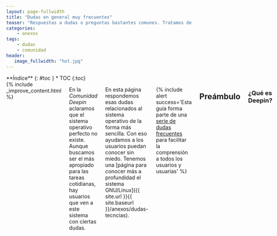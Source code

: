 ```yaml
---
layout: page-fullwidth
title: "Dudas en general muy frecuentes"
teaser: "Respuestas a dudas o preguntas bastantes comunes. Tratamos de hacer lo más breve posible y comentar lo más importante..."
categories:
    - anexos
tags:
    - dudas
    - comunidad
header:
   image_fullwidth: "hot.jpg"
---
```

<div class="row">
<div class="medium-4 medium-push-8 columns" markdown="1">
<div class="panel radius" markdown="1">
**Índice**
{: #toc }
*  TOC
{:toc}
</div>
</div><!-- /.medium-4.columns -->

<div class="medium-8 medium-pull-4 columns" markdown="1">
{% include _improve_content.html %}

En la *Comunidad Deepin* aclaramos que el sistema operativo  perfecto no existe. Aunque buscamos ser el más apropiado para las tareas cotidianas, hay usuarios que ven a este sistema con ciertas dudas.

En esta página respondemos esas dudas relacionados al sistema operativo de la forma más sencilla. Con eso ayudamos a los usuarios puedan conocer sin miedo. Tenemos una [página para conocer más a profundidad el sistema GNU/Linux]({{ site.url }}{{ site.baseurl }}/anexos/dudas-tecncias).

{% include alert success='Esta guía forma parte de una <a href="/dudas">serie de dudas frecuentes</a> para facilitar la comprensión a todos los usuarios y usuarias' %}

## Preámbulo
### ¿Qué es Deepin?
Deepin (pronunciado al español como "dipin") es un nombre relacionado con "profundidad". Es un sistema operativo desarrollado con tecnología Linux para que puedas usar en el escritorio con la elegancia, facilidad y familiaridad que se caracteriza.

<small markdown="1">[Ir al índice](#toc)</small>
{: .text-right }

### ¿Qué ofrece Deepin?
Ser elegante y productivo para los usuarios domésticos, [académicos y desarrolladores]({{ site.url }}{{ site.baseurl }}/anexos/appsprofesion/).

Tenemos un [catálogo de aplicaciones]({{ site.url }}{{ site.baseurl }}/apps/) para varias tareas, un centro de control unificado, posibilidad de personalizar y mejoras constantes para que disfrutes desde su instalación.

<small markdown="1">[Ir al índice](#toc)</small>
{: .text-right }

### ¿Quién desarrolla Deepin?
La empresa Wuhan Deepin Technology, fundada en 2011. Está ubicada en Wuhan, China.

<div class="flex-video">
        <iframe width="1280" height="720" src="//www.youtube.com/embed/WYqsmZU6i0M" frameborder="0" allowfullscreen></iframe>
</div>

Fuente: [Deepin.org](https://web.archive.org/web/20170703084027/https://www.deepin.org/en/aboutus/)

<small markdown="1">[Ir al índice](#toc)</small>
{: .text-right }

### ¿Quién finanza Deepin?

Deepin es financiada por la misma empresa en convenio con otras empresas de China y el mundo.

Fuente: [Diolinux](https://web.archive.org/web/20170820073830/http://www.diolinux.com.br/2017/06/entrevistamos-hualet-wang-linux-deepin.html)

<small markdown="1">[Ir al índice](#toc)</small>
{: .text-right }

### ¿Cómo avanza Deepin?
Deepin usa el lema "We are Change" para representar que hacemos el cambio.

Tenemos medios social para que cualquier usuario(a) pueda comunicar y estar al tanto con los <a href="{{ site.url }}{{ site.baseurl }}/novedades">avances</a>. No olvides que los desarrolladores también son humanos y tienen momentos de esparcimiento.

<small markdown="1">[Ir al índice](#toc)</small>
{: .text-right }

### ¿Puedo distribuir el software de Deepin? ¿Puedo modificarlo?
Sí, tanto el sistema operativo como las aplicaciones originales están mayormente licenciados bajo GPL. Visita [la página Código fuente]({{ site.url }}{{ site.baseurl }}/source/).

Sin embargo, no ***aplica para aplicaciones de terceros y marcas registradas***. Lo explicamos mejor en [la página de dudas sobre Software libre]({{ site.url }}{{ site.baseurl }}/anexos/dudas-softlibre/).

<small markdown="1">[Ir al índice](#toc)</small>
{: .text-right }

## Antes y durante la instalación
### ¿Cuáles son los requisitos de Deepin?
Acorde a la [página de Instalación]({{ site.url }}{{ site.baseurl }}/instalacion), el equipo debe tener más de 2 GB de RAM, 10 GB de espacio libre y una arquitectura de 64 bits. La versión de 32 bits estuvo disponible hasta 15.3.

<small markdown="1">[Ir al índice](#toc)</small>
{: .text-right }

### ¿Debo leer el manual de usuario para Deepin?
Poco. Tanto así, que [las aplicaciones originales](https://www.deepin.org/en/original/) buscan simplificar la experiencia.

Cada aplicación de Deepin tiene un manual que se accede al pulsar la tecla F1 o el menú correspondiente. En la versión 15.4, el manual está inglés.

<small markdown="1">[Ir al índice](#toc)</small>
{: .text-right }

### ¿Cómo consigo una copia de Deepin?
Visita [la página de descargas]({{ site.url }}{{ site.baseurl }}/download).

<small markdown="1">[Ir al índice](#toc)</small>
{: .text-right }

### ¿Es necesario conseguir la clave para desbloquear Deepin?
No, porque es en esencia [software libre]({{ site.url }}{{ site.baseurl }}/anexos/dudas-softlibre).

<small markdown="1">[Ir al índice](#toc)</small>
{: .text-right }

### ¿Puedo tener Deepin y Windows en mi PC?
Sí, siempre que tu PC lo permita. Revisa [algunas recomendaciones]({{ site.url }}/manual/dual-boot/).

<small markdown="1">[Ir al índice](#toc)</small>
{: .text-right }

### ¿Deepin tiene códecs para música y vídeo integrados?
Sí en Deepin Video y Deepin Music. No hace falta instalar códecs para ver o escuchar multimedia. Si no te resulta, prueba [VLC]({{ site.url }}{{ site.baseurl }}/apps/vlc).

<small markdown="1">[Ir al índice](#toc)</small>
{: .text-right }

## Después de la instalación
### ¿Dónde busco las aplicaciones?
Además del escritorio, tienes un [panel]({{ site.url }}{{ site.baseurl }}/manual/panel) para anclar las aplicaciones que más usas. El resto de las aplicaciones lo encontrarás en el icono "Mostrar aplicaciones".

Si te parece poco personalizar el panel, puedes instalar Cairo Dock.

### ¿Como configurar a mi equipo de bajos recursos?
Esa pregunta es común en equipos con poca memoria RAM y un procesador de bajo consumo (como un Intel Celeron).

Desde el [Centro de control]({{ site.url }}{{ site.baseurl }}/manual/centro-control/), desactiva los "Efectos de ventana". En el lanzador desmarca las aplicaciones que llevan el icono con "Quitar al inicio". De paso, puedes reemplazar el navegador web por otro más ligero desde la Deepin Store.

<small markdown="1">[Ir al índice](#toc)</small>
{: .text-right }

### ¿Dónde está Mis documentos?
Desde el [gestor de archivos]({{ site.url }}{{ site.baseurl }}/apps/filemanager), también llamado explorador, tendrás un panel con la "Carpeta personal" y sus correspondientes subcarpetas: Imágenes, vídeos, descargas...

La ubicación de la carpeta dependerá de cómo lo has formateado, [tal como podrás apreciar en el manual]({{ site.url }}{{ site.baseurl }}/manual/formatear).

<small markdown="1">[Ir al índice](#toc)</small>
{: .text-right }

### ¿Qué hacer cuando la conexión está lenta?
Revisa la conexión a Internet. Si tienes un problema con el dispositivo Wifi tenemos [una página de ayuda]({{ site.url }}{{ site.baseurl }}/tips/wififix/). Si no corrige el fallo, revisa [Dudas sobre los controladores]({{ site.url }}{{ site.baseurl }}/anexos/dudas-drivers/).

En caso que la descarga de Deepin Store o las actualizaciones del Centro de control son muy lentas, hay varios repositorios espejos para conseguir los componentes en poco tiempo. Visita [esta página del manual]({{ site.url }}{{ site.baseurl }}/manual/espejos/).

<small markdown="1">[Ir al índice](#toc)</small>
{: .text-right }

### ¿Cómo reporto un problema en Deepin?
Tenemos [Deepin Feedback]({{ site.url }}{{ site.baseurl }}/actividades/feedback) (también llamado Comentarios de Deepin) para que envies tus reportes y otra información de interés para que los desarrolladores corrijan los errores.

<small markdown="1">[Ir al índice](#toc)</small>
{: .text-right }

## Aplicaciones
### ¿Qué aplicaciones puedo usar en Deepin?
Muchas. [Tenemos un catálogo para todos los gustos]({{ site.url }}{{ site.baseurl }}/guiapps).

<small markdown="1">[Ir al índice](#toc)</small>
{: .text-right }

### ¿Puedo instalar aplicaciones de desarrollo que no está en Deepin Store?
{% include alert alert='Por favor, revisa esta respuesta antes de instalar aplicaciones de terceros en Deepin. Algunas aplicaciones podrían inteferir el funcionamiento del sistema.' %}

Depende. Si quieres tener la aplicación actualizada prueba [Synaptic]({{ site.url }}{{ site.baseurl }}/apps/synaptic/) e instalando los paquetes que necesites desde sus repositorios.

También puedes instalar desde sitios web. Antes de proceder a ese método, comprueba el [tipo de instalación]({{ site.url }}{{ site.baseurl }}/manual/instalar-apps/) o sigue leyendo. Para más detalles consulta '¿Por qué existe "conflicto de dependencias"?' en [Dudas de aplicaciones]({{ site.url }}/anexos/dudas-aplicaciones/#conflicto).

### ¿Puedo ejecutar aplicaciones para otros sistemas operativos?
Lo intentaremos. Recopilamos las aplicaciones más usadas en [esta sección]({{ site.url }}/anexos/dudas-aplicaciones/).

<small markdown="1">[Ir al índice](#toc)</small>
{: .text-right }

### ¿Deepin necesita un antivirus? ¿Respeta tu privacidad?
Si actualizas el sistema operativo, no lo necesitas. Al ser de [código abierto]({{ site.url }}{{ site.baseurl }}/source/), respeta tu privacidad. Si tienes dudas puedes comprobar el código fuente por tu cuenta.

Sin embargo, usamos plugins para facilitar el uso con los servicios de la nube. Por ejemplo: reconocer la letra de la canción gracias a Netease, comprobar actualizaciones, enviar el registro de error al Feedback de Deepin, etcétera.

La mayoría de paquetes incluídos en Deepin son elaboradas junto a la comunidad de Debian. Visita [Dudas técnicas]({{ site.url }}{{ site.baseurl }}/anexo/dudas-tecnicas/). Pero, el resto de aplicaciones preinstaladas, en convenio con otras empresas, aplican otras condiciones de uso.

Fuente: [Distros da China - Deepin espiona usuários?](https://www.youtube.com/watch?v=utW1J4hEJhI), [Deepin.org](https://web.archive.org/web/20170703051201/https://www.deepin.org/cooperative/netease-cloud-music/)

<small markdown="1">[Ir al índice](#toc)</small>
{: .text-right }

### ¿Para qué me sirve la "Terminal"?
La terminal (o "consola") viene incluida para cualquier situación. No consume recursos, basta escribir el shell y el comando. Si quieres conocer un poco más, [visita las Dudas sobre la terminal]({{ site.url }}{{ site.baseurl }}/tips/mirror/)

<small markdown="1">[Ir al índice](#toc)</small>
{: .text-right }

## Mantenimiento y correcciones
### El dispositivo o periférico no funciona, ¿qué puedo hacer?
{% include alert info='Palabras clave: Wifi, driver, tarjeta de vídeo, impresora, monitor' %}
Tenemos un listado de soluciones en [Dudas sobre los controladores]({{ site.url }}{{ site.baseurl }}/anexos/dudas-drivers/).

<small markdown="1">[Ir al índice](#toc)</small>
{: .text-right }

### ¿Cuál es el ciclo de actualizaciones de Deepin?
{% include alert info='Si has venido a saber que fecha y que novedades se lanzarán ahí, tienes que estar atento a los avisos en sus redes sociales.' %}
Deepin no tiene una fecha límite para realizar actualizaciones de importancia. Visita [esta página del manual]({{ site.url }}{{ site.baseurl }}update/).

<small markdown="1">[Ir al índice](#toc)</small>
{: .text-right }

### ¿Hay que hacer limpieza profunda?
No del todo. Aún así Deepin acumula datos innecesarios que puedes eliminarlos con seguridad.

En este caso tienes a [Ubuntu Cleaner]({{ site.url }}{{ site.baseurl }}/apps/ubuntucleaner/) o [BleachBit]({{ site.url }}{{ site.baseurl }}/apps/bleachbit/) disponible en Deepin Store.

Recuerda que actúan como CCleaner, con opciones más claras como caché, paquetes huérfanos y configuraciones obsoletas.

<small markdown="1">[Ir al índice](#toc)</small>
{: .text-right }

### Cuando arranca Deepin, se solo muestra un fondo sólido y letras, ¿qué sucede?
Posibilemente sea una mala instalación. Si eso sucede, tenemos [una página de emergencia]({{ site.url }}{{ site.baseurl }}/anexos/badload).

### ¿Qué hacer para restaurar Deepin sin formatear desde cero?
No. En lugar de formatear el disco y seguir un tediosa y larguísima espera, intenta usar [Resetter]({{ site.url }}/apps/resetter/). Esta aplicación eliminará las cuentas de usuarios, revierte los paquetes instalados y restaura la configuración inicial.

<small markdown="1">[Ir al índice](#toc)</small>
{: .text-right }

## Mi pregunta no está en la lista
Las preguntas que están explicadas hacia los conocidos en la programación o la comunidad GNU/Linux, lo encontrarán en [Dudas técnicas]({{ site.url }}{{ site.baseurl }}/anexos/dudas-tecnicas/).

También puedes buscar un término importante en el [Buscador]({{ site.url }}{{ site.baseurl }}/search/).

No olvides que estamos en [en Github](https://github.com/comunidad-deepin/comunidad-deepin.github.io).

<small markdown="1">[Ir al índice](#toc)</small>
{: .text-right }

{% include _improve_content.html %}

</div><!-- /.medium-8.columns -->
</div><!-- /.row -->
